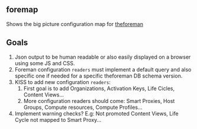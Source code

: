 ## foremap

Shows the big picture configuration map for [theforeman](https://theforeman.org/)

## Goals

1.  Json output to be human readable or also easily displayed on a browser using some JS and CSS.
2.  Foreman configuration `readers` must implement a default query and also specific one if needed for a specific theforeman DB schema version.
3.  KISS to add new configuration `readers`:
    1.  First goal is to add Organizations, Activation Keys, Life Cicles, Content Views…
    2.  More configuration readers should come: Smart Proxies, Host Groups, Compute resources, Compute Profiles…
4.  Implement warning checks? E.g: Not promoted Content Views, Life Cycle not mapped to Smart Proxy…
